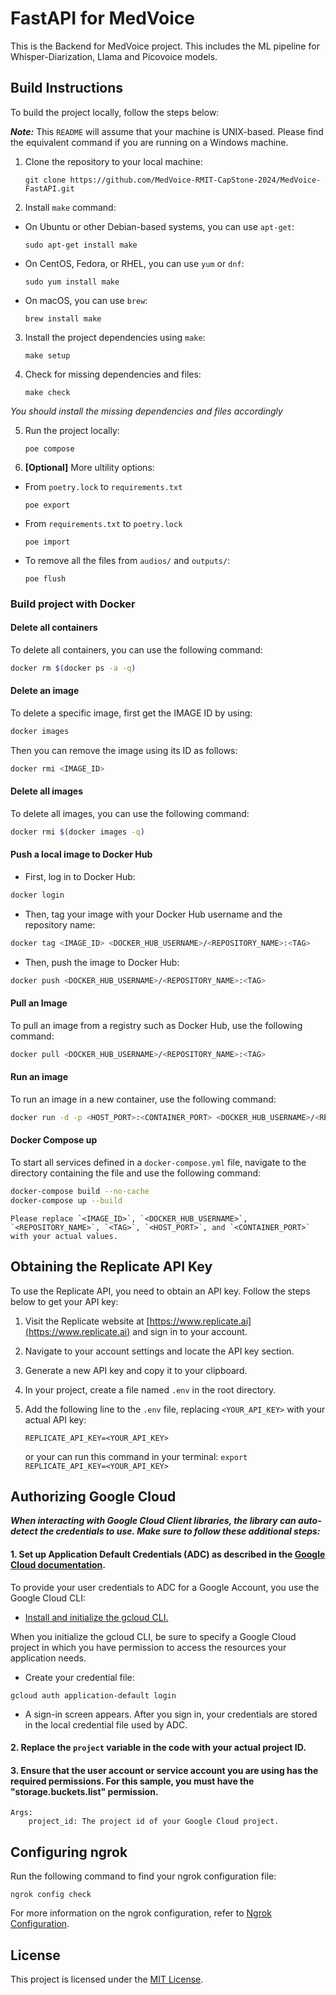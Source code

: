 # FastAPI for MedVoice
This is the Backend for MedVoice project. This includes the ML pipeline for Whisper-Diarization, Llama and Picovoice models.

## Build Instructions
To build the project locally, follow the steps below:

***Note:*** This `README` will assume that your machine is UNIX-based. Please find the equivalent command if you are running on a Windows machine.

1. Clone the repository to your local machine:
    ```shell
    git clone https://github.com/MedVoice-RMIT-CapStone-2024/MedVoice-FastAPI.git
    ```

2. Install `make` command:
- On Ubuntu or other Debian-based systems, you can use `apt-get`:
    ```shell
    sudo apt-get install make
    ```
- On CentOS, Fedora, or RHEL, you can use `yum` or `dnf`:
    ```shell
    sudo yum install make
    ```
- On macOS, you can use `brew`:
    ```shell
    brew install make
    ```

3. Install the project dependencies using `make`:
    ```shell
    make setup
    ```

4. Check for missing dependencies and files:
    ```shell
    make check
    ```
*You should install the missing dependencies and files accordingly*

5. Run the project locally:
    ```shell
    poe compose
    ```

6. **[Optional]** More ultility options:
- From `poetry.lock` to `requirements.txt`
    ```shell
    poe export
    ```
- From `requirements.txt` to `poetry.lock`
    ```shell
    poe import
    ```
- To remove all the files from `audios/` and `outputs/`:
    ```shell
    poe flush
    ```

### Build project with Docker

#### Delete all containers

To delete all containers, you can use the following command:

```bash
docker rm $(docker ps -a -q)
```

#### Delete an image

To delete a specific image, first get the IMAGE ID by using:

```bash
docker images
```

Then you can remove the image using its ID as follows:

```bash
docker rmi <IMAGE_ID>
```

#### Delete all images

To delete all images, you can use the following command:

```bash
docker rmi $(docker images -q)
```

#### Push a local image to Docker Hub

- First, log in to Docker Hub:

```bash
docker login
```

- Then, tag your image with your Docker Hub username and the repository name:

```bash
docker tag <IMAGE_ID> <DOCKER_HUB_USERNAME>/<REPOSITORY_NAME>:<TAG>
```

- Then, push the image to Docker Hub:

```bash
docker push <DOCKER_HUB_USERNAME>/<REPOSITORY_NAME>:<TAG>
```

#### Pull an Image

To pull an image from a registry such as Docker Hub, use the following command:

```bash
docker pull <DOCKER_HUB_USERNAME>/<REPOSITORY_NAME>:<TAG>
```

#### Run an image

To run an image in a new container, use the following command:

```bash
docker run -d -p <HOST_PORT>:<CONTAINER_PORT> <DOCKER_HUB_USERNAME>/<REPOSITORY_NAME>:<TAG>
```

#### Docker Compose up

To start all services defined in a `docker-compose.yml` file, navigate to the directory containing the file and use the following command:

```bash
docker-compose build --no-cache
docker-compose up --build
```
```
Please replace `<IMAGE_ID>`, `<DOCKER_HUB_USERNAME>`, `<REPOSITORY_NAME>`, `<TAG>`, `<HOST_PORT>`, and `<CONTAINER_PORT>` with your actual values.
```

## Obtaining the Replicate API Key

To use the Replicate API, you need to obtain an API key. Follow the steps below to get your API key:

1. Visit the Replicate website at [https://www.replicate.ai](https://www.replicate.ai) and sign in to your account.

2. Navigate to your account settings and locate the API key section.

3. Generate a new API key and copy it to your clipboard.

4. In your project, create a file named `.env` in the root directory.

5. Add the following line to the `.env` file, replacing `<YOUR_API_KEY>` with your actual API key:
    ```
    REPLICATE_API_KEY=<YOUR_API_KEY>
    ```
    or your can run this command in your terminal: `export REPLICATE_API_KEY=<YOUR_API_KEY>`

## Authorizing Google Cloud

***When interacting with Google Cloud Client libraries, the library can auto-detect the credentials to use.
Make sure to follow these additional steps:***

#### 1. Set up Application Default Credentials (ADC) as described in the [Google Cloud documentation](https://cloud.google.com/docs/authentication/external/set-up-adc).

To provide your user credentials to ADC for a Google Account, you use the Google Cloud CLI:

- [Install and initialize the gcloud CLI.](https://cloud.google.com/sdk/docs/install#linux)

When you initialize the gcloud CLI, be sure to specify a Google Cloud project in which you have permission to access the resources your application needs.

- Create your credential file:
```shell
gcloud auth application-default login
```
- A sign-in screen appears. After you sign in, your credentials are stored in the local credential file used by ADC.
#### 2. Replace the `project` variable in the code with your actual project ID.
#### 3. Ensure that the user account or service account you are using has the required permissions. For this sample, you must have the "storage.buckets.list" permission.
```
Args:
    project_id: The project id of your Google Cloud project.
```

## Configuring ngrok

Run the following command to find your ngrok configuration file:

```shell
ngrok config check
```

For more information on the ngrok configuration, refer to [Ngrok Configuration]("https://ngrok.com/docs/agent/config/").
## License
This project is licensed under the [MIT License](LICENSE).
